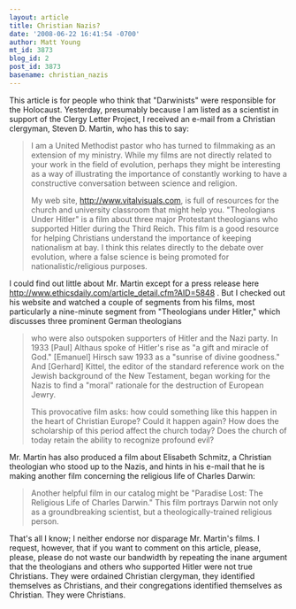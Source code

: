 ```yaml
---
layout: article
title: Christian Nazis?
date: '2008-06-22 16:41:54 -0700'
author: Matt Young
mt_id: 3873
blog_id: 2
post_id: 3873
basename: christian_nazis
---
```

This article is for people who think that "Darwinists" were responsible for the Holocaust. Yesterday, presumably because I am listed as a scientist in support of the Clergy Letter Project, I received an e-mail from a Christian clergyman, Steven D. Martin, who has this to say:

> I am a United Methodist pastor who has turned to filmmaking as an extension of my ministry. While my films are not directly related to your work in the field of evolution, perhaps they might be interesting as a way of illustrating the importance of constantly working to have a constructive conversation between science and religion.
> 
> My web site, http://www.vitalvisuals.com, is full of resources for the church and university classroom that might help you. "Theologians Under Hitler" is a film about three major Protestant theologians who supported Hitler during the Third Reich. This film is a good resource for helping Christians understand the importance of keeping nationalism at bay. I think this relates directly to the debate over evolution, where a false science is being promoted for nationalistic/religious purposes.

I could find out little about Mr. Martin except for a press release here http://www.ethicsdaily.com/article_detail.cfm?AID=5848 .  But I checked out his website and watched a couple of segments from his films, most particularly a nine-minute segment from "Theologians under Hitler," which discusses three prominent German theologians

> who were also outspoken supporters of Hitler and the Nazi party. In 1933 \[Paul\] Althaus spoke of Hitler's rise as "a gift and miracle of God." \[Emanuel\] Hirsch saw 1933 as a "sunrise of divine goodness." And \[Gerhard\] Kittel, the editor of the standard reference work on the Jewish background of the New Testament, began working for the Nazis to find a "moral" rationale for the destruction of European Jewry.
> 
> This provocative film asks: how could something like this happen in the heart of Christian Europe? Could it happen again? How does the scholarship of this period affect the church today? Does the church of today retain the ability to recognize profound evil?

Mr. Martin has also produced a film about Elisabeth Schmitz, a Christian theologian who stood up to the Nazis, and hints in his e-mail that he is making another film concerning the religious life of Charles Darwin:

> Another helpful film in our catalog might be "Paradise Lost: The Religious Life of Charles Darwin."  This film portrays Darwin not only as a groundbreaking scientist, but a theologically-trained religious person.

That's all I know; I  neither endorse nor disparage Mr. Martin's films.  I request, however, that if you want to comment on this article, please, please, please do not waste our bandwidth by repeating the inane argument that the theologians and others who supported Hitler were not true Christians. They were ordained Christian clergyman, they identified themselves as Christians, and their congregations identified themselves as Christian. They were Christians.
